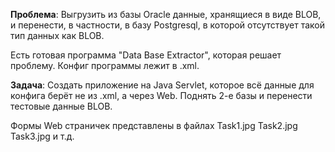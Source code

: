 **Проблема**: Выгрузить из базы Oracle данные, хранящиеся в виде BLOB, и перенести, в частности, в базу Рostgresql, в которой отсутствует такой тип данных как BLOB.

Есть готовая программа "Data Base Extractor", которая решает проблему. Конфиг программы лежит в .xml.

**Задача**: Создать приложение на Java Servlet, которое всё данные для конфига берёт не из .xml, а через Web. Поднять 2-е базы и перенести тестовые данные BLOB.

Формы Web страничек представлены в файлах Task1.jpg Task2.jpg Task3.jpg и т.д.
